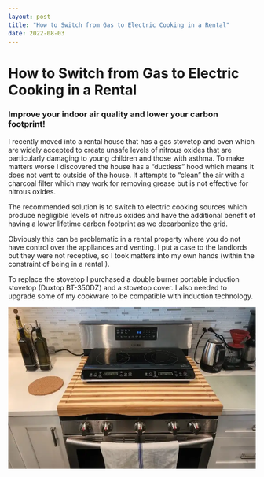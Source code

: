 ```yaml
---
layout: post
title: "How to Switch from Gas to Electric Cooking in a Rental"
date: 2022-08-03
---
```

# How to Switch from Gas to Electric Cooking in a Rental

### Improve your indoor air quality and lower your carbon footprint!
    
I recently moved into a rental house that has a gas stovetop and oven which are widely accepted to create unsafe levels of nitrous oxides that are particularly damaging to young children and those with asthma. To make matters worse I discovered the house has a “ductless” hood which means it does not vent to outside of the house. It attempts to “clean” the air with a charcoal filter which may work for removing grease but is not effective for nitrous oxides.

The recommended solution is to switch to electric cooking sources which produce negligible levels of nitrous oxides and have the additional benefit of having a lower lifetime carbon footprint as we decarbonize the grid.

Obviously this can be problematic in a rental property where you do not have control over the appliances and venting. I put a case to the landlords but they were not receptive, so I took matters into my own hands (within the constraint of being in a rental!).

To replace the stovetop I purchased a double burner portable induction stovetop (Duxtop BT-350DZ) and a stovetop cover. I also needed to upgrade some of my cookware to be compatible with induction technology.

![Induction burner sitting on top of original stovetop.](/images/gas1.webp)
